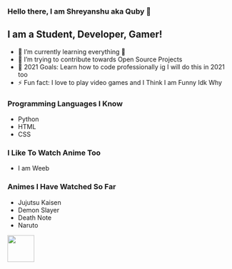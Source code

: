 


### Hello there, I am Shreyanshu aka Quby 👋
## I am a Student, Developer, Gamer!


- 🌱 I’m currently learning everything 🤣
- 👯 I’m trying to contribute towards Open Source Projects
- 🥅 2021 Goals: Learn how to code professionally ig I will do this in 2021 too 
- ⚡ Fun fact: I love to play video games and I Think I am Funny Idk Why

### Programming Languages I Know 

- Python
- HTML
- CSS


### I Like To Watch Anime Too
- I am Weeb 

### Animes I Have Watched So Far
- Jujutsu Kaisen
- Demon Slayer
- Death Note 
- Naruto

<img src="https://cdn.discordapp.com/attachments/911838057156706324/921045492182433792/uwu_wait_whatttt.gif" width="60" height="60" />
